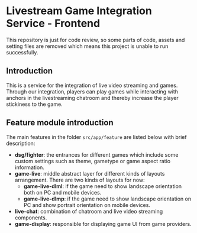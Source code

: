 # Livestream Game Integration Service - Frontend

This repository is just for code review, so some parts of code, assets and setting files are removed which means this project is unable to run successfully.

## Introduction

This is a service for the integration of live video streaming and games. Through our integration, players can play games while interacting with anchors in the livestreaming chatroom and thereby increase the player stickiness to the game. 

## Feature module introduction

The main features in the folder `src/app/feature` are listed below with brief description:

* **dsg/fighter**: the entrances for different games which include some custom settings such as theme, gametype or game aspect ratio information. 
* **game-live**: middle abstract layer for different kinds of layouts arrangement. There are two kinds of layouts for now:
    * **game-live-dlml**: if the game need to show landscape orientation both on PC and mobile devices.
    * **game-live-dlmp**: if the game need to show landscape orientation on PC and show portrait orientation on mobile devices.
* **live-chat**: combination of chatroom and live video streaming components.
* **game-display**: responsible for displaying game UI from game providers.
